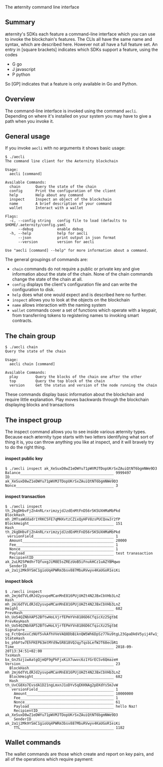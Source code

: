 The æternity command line interface

## Summary
æternity's SDKs each feature a command-line interface which you can use to invoke the blockchain's features. The CLIs all have the same name and syntax, which are described here. However not all have a full feature set. An entry in [square brackets] indicates which SDKs support a feature, using the codes
- G go
- J javascript
- P python

So [GP] indicates that a feature is only available in Go and Python.

## Overview

The command-line interface is invoked using the command `aecli`. Depending on where it's installed on your system you may have to give a path when you invoke it. 

## General usage
If you invoke `aecli` with no arguments it shows basic usage:
```
$ ./aecli 
The command line client for the Aeternity blockchain

Usage:
  aecli [command]

Available Commands:
  chain       Query the state of the chain
  config      Print the configuration of the client
  help        Help about any command
  inspect     Inspect an object of the blockchain
  name        A brief description of your command
  wallet      Interact with a wallet

Flags:
  -c, --config string   config file to load (defaults to $HOME/.aeternity/config.yaml
      --debug           enable debug
  -h, --help            help for aecli
      --json            print output in json format
      --version         version for aecli

Use "aecli [command] --help" for more information about a command.
```

The general groupings of commands are:
- `chain`  commands do not require a public or private key and give information about the state of the chain. None of the chain commands change the state of the chain at all.
- `config` displays the client's configuration file and can write the configuration to disk.
- `help` does what one would expect and is described here no further.
- `inspect` allows you to look at the objects on the blockchain
- `name` allows interaction with the naming system
- `wallet` commands cover a set of functions which operate with a keypair, from transferring tokens to registering names to invoking smart contracts.

## The chain group

```
$ ./aecli chain
Query the state of the chain

Usage:
  aecli chain [command]

Available Commands:
  play        Query the blocks of the chain one after the other
  top         Query the top block of the chain
  version     Get the status and version of the node running the chain
```
These commands display basic information about the blockchain and require little explanation. Play moves backwards through the blockchain displaying blocks and transactions

## The inspect group
The inspect command allows you to see inside various æternity types. Because each æternity type starts with two letters identifying what sort of thing it is, you can throw anything you like at inspect, and it will bravely try to do the right thing.

#### inspect public key
```
$ ./aecli inspect ak_XeSuxD8wZ1eDWYu71pWVMJTDopUKrSxZAuiQtNT6bgmNWe9D3
Balance___________________________________________ 9999497
ID________________________________________________ ak_XeSuxD8wZ1eDWYu71pWVMJTDopUKrSxZAuiQtNT6bgmNWe9D3
Nonce_____________________________________________ 3
```
#### inspect transaction
```
$ ./aecli inspect th_2kgDHbvFjZn4nRLrxrimzyjdJzdEnMtFnD56r5K5UXHMaMbPkd
BlockHash_________________________________________ mh_2MTsaWUdadr1YRKC5FE7qMHXvtzCZixQyHFV8zsPUCQvwJr2fP
BlockHeight_______________________________________ 151
Hash______________________________________________ th_2kgDHbvFjZn4nRLrxrimzyjdJzdEnMtFnD56r5K5UXHMaMbPkd
 versionField_____________________________________ 1
  Amount__________________________________________ 20000
  Fee_____________________________________________ 1
  Nonce___________________________________________ 1
  Payload_________________________________________ test tranasaction
  RecipientID_____________________________________ ak_2uLM25PWdhrTQfuxgJiM8E5sZREzUoB5iFnukHCz1uAZYBMqwo
  SenderID________________________________________ ak_2a1j2Mk9YSmC1gioUq4PWRm3bsv887MbuRVwyv4KaUGoR1eiKi
```
#### inspect block
```
$ ./aecli inspect mh_2mj6dTVLdRJd2ysvpeMCanMnE816PUjUHZt4N2JBxCbVHb3LnZ
Hash______________________________________________ mh_2mj6dTVLdRJd2ysvpeMCanMnE816PUjUHZt4N2JBxCbVHb3LnZ
Height____________________________________________ 682
PrevHash__________________________________________ kh_Uo54QZNbXAP52BftwHoLVjrfEPmYVn8186D6CfqicXz25gtbE
PrevKeyHash_______________________________________ kh_Uo54QZNbXAP52BftwHoLVjrfEPmYVn8186D6CfqicXz25gtbE
Signature_________________________________________ sg_FctQnGxxCzNUf5vkAfhVVeVAQ8DbBiknQW5Wh6DpSz77ku9tgL23GpaDk6V5yij4Fw1jozNwzJJPYbzMroLkaHJU2rYE3
StateHash_________________________________________ bs_phbFtw7EhFKEP63mtMYd9wSR818VQJqyTqsbLefWJT68ecbR1
Time______________________________________________ 2018-09-20T13:34:51+02:00
TxsHash___________________________________________ bx_GnJ5zjiwAatgQjmQF9gPkFjxKiX7uwvc6z1YGrECSv6QmazeH
Version___________________________________________ 23
  BlockHash_______________________________________ mh_2mj6dTVLdRJd2ysvpeMCanMnE816PUjUHZt4N2JBxCbVHb3LnZ
  BlockHeight_____________________________________ 682
  Hash____________________________________________ th_UvCG8Xo7EvsdA1D21ngLmxnJ1oDYv5qEKKNAg2pDXdYs5mJvW
   versionField___________________________________ 1
    Amount________________________________________ 10000000
    Fee___________________________________________ 1
    Nonce_________________________________________ 61
    Payload_______________________________________ hello Naz! 
    RecipientID___________________________________ ak_XeSuxD8wZ1eDWYu71pWVMJTDopUKrSxZAuiQtNT6bgmNWe9D3
    SenderID______________________________________ ak_2a1j2Mk9YSmC1gioUq4PWRm3bsv887MbuRVwyv4KaUGoR1eiKi
    TTL___________________________________________ 1182
```
## Wallet commands
The wallet commands are those which create and report on key pairs, and all of the operations which require payment:




